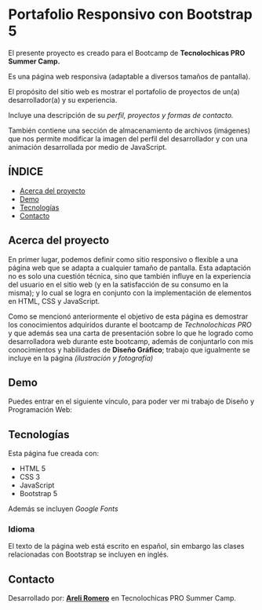 # Portafolio Responsivo con Bootstrap 5

El presente proyecto es creado para el Bootcamp de **Tecnolochicas PRO Summer Camp.**

Es una página web responsiva (adaptable a diversos tamaños de pantalla).

El propósito del sitio web es mostrar el portafolio de proyectos de un(a) desarrollador(a) y su experiencia.

Incluye una descripción de su *perfil, proyectos y formas de contacto.*

También contiene una sección de almacenamiento de archivos (imágenes) que nos permite modificar la imagen del perfil del desarrollador y con una animación desarrollada por medio de JavaScript.

## ÍNDICE
* [Acerca del proyecto](https://github.com/AreliRomero29/portafolio#acerca-del-proyecto)
* [Demo](https://github.com/AreliRomero29/portafolio#demo)
* [Tecnologías](https://github.com/AreliRomero29/portafolio#tecnolog%C3%ADas)
* [Contacto](https://github.com/AreliRomero29/portafolio#contacto)

## Acerca del proyecto
En primer lugar, podemos definir como sitio responsivo o flexible a una página web que se adapta a cualquier tamaño de pantalla. Esta adaptación no es solo una cuestión técnica, sino que también influye en la experiencia del usuario en el sitio web (y en la satisfacción de su consumo en la misma); y lo cual se logra en conjunto con la implementación de elementos en HTML, CSS y JavaScript.

Como se mencionó anteriormente el objetivo de esta página es demostrar los conocimientos adquiridos durante el bootcamp de *Technolochicas PRO* y que además sea una carta de presentación sobre lo que he logrado como desarrolladora web durante este bootcamp, además de conjuntarlo con mis conocimientos y habilidades de **Diseño Gráfico**; trabajo que igualmente se incluye en la página *(ilustración y fotografía)*

## Demo
Puedes entrar en el siguiente vínculo, para poder ver mi trabajo de Diseño y Programación Web:
<img src="" width="" height="">

## Tecnologías

Esta página fue creada con:

- HTML 5
- CSS 3
- JavaScript
- Bootstrap 5

Además se incluyen *Google Fonts*

### Idioma
El texto de la página web está escrito en español, sin embargo las clases relacionadas con Bootstrap se incluyen en inglés.

## Contacto

Desarrollado por: **[Areli Romero](https://www.instagram.com/an_rossemary/)** en Tecnolochicas PRO Summer Camp.

